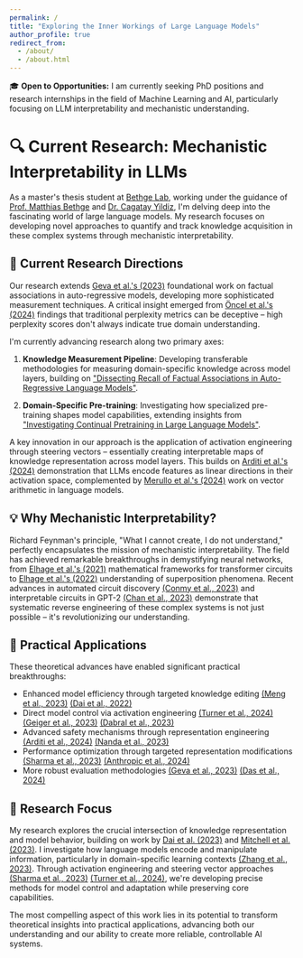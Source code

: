 ```yaml
---
permalink: /
title: "Exploring the Inner Workings of Large Language Models"
author_profile: true
redirect_from: 
  - /about/
  - /about.html
---
```


<div class="announcement-box">
<p>🎓 <strong>Open to Opportunities:</strong> I am currently seeking PhD positions and research internships in the field of Machine Learning and AI, particularly focusing on LLM interpretability and mechanistic understanding.</p>
</div>

# 🔍 Current Research: Mechanistic Interpretability in LLMs

As a master's thesis student at [Bethge Lab](https://bethgelab.org/), working under the guidance of [Prof. Matthias Bethge](https://uni-tuebingen.de/fakultaeten/mathematisch-naturwissenschaftliche-fakultaet/fachbereiche/physik/institute/institut-fuer-theoretische-physik/arbeitsgruppen/ag-bethge/) and [Dr. Cagatay Yildiz](https://cagatayyildiz.github.io/), I'm delving deep into the fascinating world of large language models. My research focuses on developing novel approaches to quantify and track knowledge acquisition in these complex systems through mechanistic interpretability.

## 🧪 Current Research Directions

Our research extends [Geva et al.'s (2023)](https://arxiv.org/abs/2304.14767) foundational work on factual associations in auto-regressive models, developing more sophisticated measurement techniques. A critical insight emerged from [Öncel et al.'s (2024)](https://arxiv.org/abs/2410.05581) findings that traditional perplexity metrics can be deceptive – high perplexity scores don't always indicate true domain understanding.

I'm currently advancing research along two primary axes:

1. **Knowledge Measurement Pipeline**: Developing transferable methodologies for measuring domain-specific knowledge across model layers, building on ["Dissecting Recall of Factual Associations in Auto-Regressive Language Models"](https://arxiv.org/abs/2304.14767).

2. **Domain-Specific Pre-training**: Investigating how specialized pre-training shapes model capabilities, extending insights from ["Investigating Continual Pretraining in Large Language Models"](https://arxiv.org/abs/2402.17400).

A key innovation in our approach is the application of activation engineering through steering vectors – essentially creating interpretable maps of knowledge representation across model layers. This builds on [Arditi et al.'s (2024)](https://arxiv.org/abs/2406.11717) demonstration that LLMs encode features as linear directions in their activation space, complemented by [Merullo et al.'s (2024)](https://arxiv.org/abs/2305.16130) work on vector arithmetic in language models.

## 💡 Why Mechanistic Interpretability?

Richard Feynman's principle, "What I cannot create, I do not understand," perfectly encapsulates the mission of mechanistic interpretability. The field has achieved remarkable breakthroughs in demystifying neural networks, from [Elhage et al.'s (2021)](https://transformer-circuits.pub/2021/framework/index.html) mathematical frameworks for transformer circuits to [Elhage et al.'s (2022)](https://transformer-circuits.pub/2022/toy_model/index.html) understanding of superposition phenomena. Recent advances in automated circuit discovery [(Conmy et al., 2023)](https://arxiv.org/abs/2304.14997) and interpretable circuits in GPT-2 [(Chan et al., 2023)](https://arxiv.org/abs/2211.00593) demonstrate that systematic reverse engineering of these complex systems is not just possible – it's revolutionizing our understanding.

## 🔬 Practical Applications

These theoretical advances have enabled significant practical breakthroughs:

- Enhanced model efficiency through targeted knowledge editing [(Meng et al., 2023)](link) [(Dai et al., 2022)](link)
- Direct model control via activation engineering [(Turner et al., 2024)](link) [(Geiger et al., 2023)](link) [(Dabral et al., 2023)](link)
- Advanced safety mechanisms through representation engineering [(Arditi et al., 2024)](link) [(Nanda et al., 2023)](link)
- Performance optimization through targeted representation modifications [(Sharma et al., 2023)](link) [(Anthropic et al., 2024)](link)
- More robust evaluation methodologies [(Geva et al., 2023)](link) [(Das et al., 2024)](link)

## 🎯 Research Focus

My research explores the crucial intersection of knowledge representation and model behavior, building on work by [Dai et al. (2023)](link) and [Mitchell et al. (2023)](link). I investigate how language models encode and manipulate information, particularly in domain-specific learning contexts [(Zhang et al., 2023)](link). Through activation engineering and steering vector approaches [(Sharma et al., 2023)](link) [(Turner et al., 2024)](link), we're developing precise methods for model control and adaptation while preserving core capabilities.

The most compelling aspect of this work lies in its potential to transform theoretical insights into practical applications, advancing both our understanding and our ability to create more reliable, controllable AI systems.
